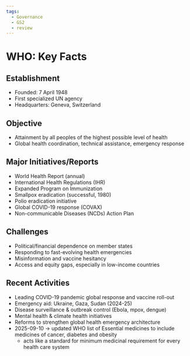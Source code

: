 ```yaml
---
tags:
  - Governance
  - GS2
  - review
---
```

# WHO: Key Facts

## Establishment
- Founded: 7 April 1948
- First specialized UN agency
- Headquarters: Geneva, Switzerland

## Objective
- Attainment by all peoples of the highest possible level of health
- Global health coordination, technical assistance, emergency response

## Major Initiatives/Reports
- World Health Report (annual)
- International Health Regulations (IHR)
- Expanded Program on Immunization
- Smallpox eradication (successful, 1980)
- Polio eradication initiative
- Global COVID-19 response (COVAX)
- Non-communicable Diseases (NCDs) Action Plan

## Challenges
- Political/financial dependence on member states
- Responding to fast-evolving health emergencies
- Misinformation and vaccine hesitancy
- Access and equity gaps, especially in low-income countries

## Recent Activities
- Leading COVID-19 pandemic global response and vaccine roll-out
- Emergency aid: Ukraine, Gaza, Sudan (2024-25)
- Disease surveillance & outbreak control (Ebola, mpox, dengue)
- Mental health & climate health initiatives
- Reforms to strengthen global health emergency architecture
- 2025-09-10 -> updated WHO list of Essential medicines to include medicines of cancer, diabetes and obesity
	- acts like a standard for minimum medicinal requirement for every health care system